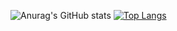![Anurag's GitHub stats](https://github-readme-stats.vercel.app/api?username=Glatrix&show_icons=true&bg_color=DEG,COLOR1,COLOR2,COLOR3...COLOR10)
[![Top Langs](https://github-readme-stats.vercel.app/api/top-langs/?username=Glatrix)](https://github.com/anuraghazra/github-readme-stats)
